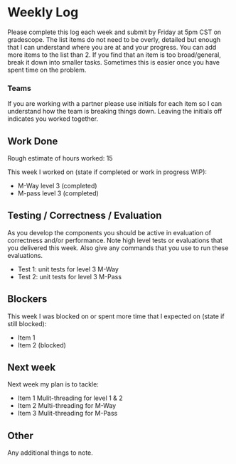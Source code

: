 # Weekly Log
Please complete this log each week and submit by Friday at 5pm CST on gradescope.
The list items do not need to be overly, detailed but enough that I can understand where you are at and your progress.
You can add more items to the list than 2. If you find that an item is too broad/general, break it down into smaller tasks. 
Sometimes this is easier once you have spent time on the problem.

### Teams
If you are working with a partner please use initials for each item so I can understand how the team is breaking things down. Leaving the initials off indicates you worked together.

## Work Done
Rough estimate of hours worked: 15

This week I worked on (state if completed or work in progress WIP):
 - M-Way level 3 (completed)
 - M-pass level 3 (completed)

## Testing / Correctness / Evaluation
As you develop the components you should be active in evaluation of correctness and/or performance. Note high level tests or evaluations that you delivered this week. Also give any commands that you use to run these evaluations.
 - Test 1: unit tests for level 3 M-Way
 - Test 2: unit tests for level 3 M-Pass

## Blockers
This week I was blocked on or spent more time that I expected on (state if still blocked):

 - Item 1
 - Item 2 (blocked)

## Next week
Next week my plan is to tackle:
 - Item 1 Mulit-threading for level 1 & 2
 - Item 2 Multi-threading for M-Way
 - Item 3 Mulit-threading for M-Pass


## Other
Any additional things to note.